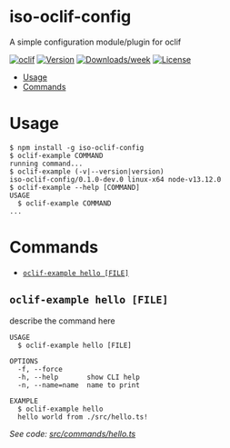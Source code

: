 iso-oclif-config
================

A simple configuration module/plugin for oclif

[![oclif](https://img.shields.io/badge/cli-oclif-brightgreen.svg)](https://oclif.io)
[![Version](https://img.shields.io/npm/v/iso-oclif-config.svg)](https://npmjs.org/package/iso-oclif-config)
[![Downloads/week](https://img.shields.io/npm/dw/iso-oclif-config.svg)](https://npmjs.org/package/iso-oclif-config)
[![License](https://img.shields.io/npm/l/iso-oclif-config.svg)](https://github.com/Isolated-/iso-oclif-config/blob/master/package.json)

<!-- toc -->
* [Usage](#usage)
* [Commands](#commands)
<!-- tocstop -->
# Usage
<!-- usage -->
```sh-session
$ npm install -g iso-oclif-config
$ oclif-example COMMAND
running command...
$ oclif-example (-v|--version|version)
iso-oclif-config/0.1.0-dev.0 linux-x64 node-v13.12.0
$ oclif-example --help [COMMAND]
USAGE
  $ oclif-example COMMAND
...
```
<!-- usagestop -->
# Commands
<!-- commands -->
* [`oclif-example hello [FILE]`](#oclif-example-hello-file)

## `oclif-example hello [FILE]`

describe the command here

```
USAGE
  $ oclif-example hello [FILE]

OPTIONS
  -f, --force
  -h, --help       show CLI help
  -n, --name=name  name to print

EXAMPLE
  $ oclif-example hello
  hello world from ./src/hello.ts!
```

_See code: [src/commands/hello.ts](https://github.com/Isolated-/iso-oclif-config/blob/v0.1.0-dev.0/src/commands/hello.ts)_
<!-- commandsstop -->
